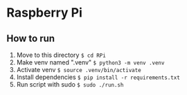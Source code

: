 # Raspberry Pi
## How to run
1. Move to this directory
`$ cd RPi`
2. Make venv named ".venv"
`$ python3 -m venv .venv`
3. Activate venv
`$ source .venv/bin/activate`
4. Install dependencies
`$ pip install -r requirements.txt`
5. Run script with sudo
`$ sudo ./run.sh`